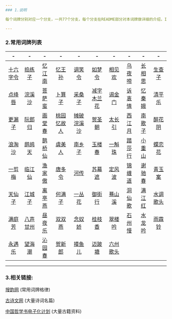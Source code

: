 ```yaml
---
### 1.说明

每个词牌分别对应一个分支，一共77个分支，每个分支在README部分对本词牌做详细的介绍，Issues部分是大家原创的地方，词牌简介会在以后两个月以内更新完毕。在Issues部分也会写出我的以及我收集的原创诗词，在诗词后面也旺大家分享关于此篇诗词的创作背景和相关故事。

---
```


### 2.常用词牌列表

|-|-|-|-|-|-|-|-|-|-|
|:---------:| :------:| :------:| :------:| :-----: |  :----:  |  :----:  | :-----: |  :----:   | :----:  |
| [十六字令](https://github.com/ShiftWang/cipai/tree/%E5%8D%81%E5%85%AD%E5%AD%97%E4%BB%A4)  | [捣练子](https://github.com/ShiftWang/cipai/tree/%E6%8D%A3%E7%BB%83%E5%AD%90)  |	[忆江南](https://github.com/ShiftWang/cipai/tree/%E5%BF%86%E6%B1%9F%E5%8D%97)  |	[忆王孙](https://github.com/ShiftWang/cipai/tree/%E5%BF%86%E7%8E%8B%E5%AD%99)  |	[调笑令](https://github.com/ShiftWang/cipai/tree/%E8%B0%83%E7%AC%91%E4%BB%A4)  |  [如梦令](https://github.com/ShiftWang/cipai/tree/%E5%A6%82%E6%A2%A6%E4%BB%A4)  |	[相见欢](https://github.com/ShiftWang/cipai/tree/%E7%9B%B8%E8%A7%81%E6%AC%A2)  | [乌夜啼](https://github.com/ShiftWang/cipai/tree/%E4%B9%8C%E5%A4%9C%E5%95%BC)  |	  [长相思](https://github.com/ShiftWang/cipai/tree/%E9%95%BF%E7%9B%B8%E6%80%9D)  | [生查子](https://github.com/ShiftWang/cipai/tree/%E7%94%9F%E6%9F%A5%E5%AD%90)  |
|   [点绛唇](https://github.com/ShiftWang/cipai/tree/%E7%82%B9%E7%BB%9B%E5%94%87)  | [浣溪沙](https://github.com/ShiftWang/cipai/tree/%E6%B5%A3%E6%BA%AA%E6%B2%99)  | [菩萨蛮](https://github.com/ShiftWang/cipai/tree/%E8%8F%A9%E8%90%A8%E8%9B%AE)  |  [卜算子](https://github.com/ShiftWang/cipai/tree/%E5%8D%9C%E7%AE%97%E5%AD%90) | [采桑子](https://github.com/ShiftWang/cipai/tree/%E9%87%87%E6%A1%91%E5%AD%90)  |[减字木兰花](https://github.com/ShiftWang/cipai/tree/%E5%87%8F%E5%AD%97%E6%9C%A8%E5%85%B0%E8%8A%B1)|  [谒金门](https://github.com/ShiftWang/cipai/tree/%E8%B0%92%E9%87%91%E9%97%A8)  | [诉衷情](https://github.com/ShiftWang/cipai/tree/%E8%AF%89%E8%A1%B7%E6%83%85)  |   [忆秦娥](https://github.com/ShiftWang/cipai/tree/%E5%BF%86%E7%A7%A6%E5%A8%A5)  | [清平乐](https://github.com/ShiftWang/cipai/tree/%E6%B8%85%E5%B9%B3%E4%B9%90)  |
|   [更漏子](https://github.com/ShiftWang/cipai/tree/%E6%9B%B4%E6%BC%8F%E5%AD%90)  | [阮郎归](https://github.com/ShiftWang/cipai/tree/%E9%98%AE%E9%83%8E%E5%BD%92)  | [画堂春](https://github.com/ShiftWang/cipai/tree/%E7%94%BB%E5%A0%82%E6%98%A5)  |[桃园忆故人](https://github.com/ShiftWang/cipai/tree/%E6%A1%83%E5%9B%AD%E5%BF%86%E6%95%85%E4%BA%BA)| [摊破浣溪沙](https://github.com/ShiftWang/cipai/tree/%E6%91%8A%E7%A0%B4%E6%B5%A3%E6%BA%AA%E6%B2%99)| [贺圣朝](https://github.com/ShiftWang/cipai/tree/%E8%B4%BA%E5%9C%A3%E6%9C%9D) |  [太长引](https://github.com/ShiftWang/cipai/tree/%E5%A4%AA%E9%95%BF%E5%BC%95)  | [西江月](https://github.com/ShiftWang/cipai/tree/%E8%A5%BF%E6%B1%9F%E6%9C%88)  |   [南歌子](https://github.com/ShiftWang/cipai/tree/%E5%8D%97%E6%AD%8C%E5%AD%90)  | [醉花阴](https://github.com/ShiftWang/cipai/tree/%E9%86%89%E8%8A%B1%E9%98%B4)  |
|   [浪淘沙](https://github.com/ShiftWang/cipai/tree/%E6%B5%AA%E6%B7%98%E6%B2%99)  | [鹧鸪天](https://github.com/ShiftWang/cipai/tree/%E9%B9%A7%E9%B8%AA%E5%A4%A9)  | [鹊桥仙](https://github.com/ShiftWang/cipai/tree/%E9%B9%8A%E6%A1%A5%E4%BB%99)  |  [虞美人](https://github.com/ShiftWang/cipai/tree/%E8%99%9E%E7%BE%8E%E4%BA%BA) | [南乡子](https://github.com/ShiftWang/cipai/tree/%E5%8D%97%E4%B9%A1%E5%AD%90)  |  [玉楼春](https://github.com/ShiftWang/cipai/tree/%E7%8E%89%E6%A5%BC%E6%98%A5)  |  [一斛珠](https://github.com/ShiftWang/cipai/tree/%E4%B8%80%E6%96%9B%E7%8F%A0)  | [踏莎行](https://github.com/ShiftWang/cipai/tree/%E8%B8%8F%E8%8E%8E%E8%A1%8C)  |   [小重山](https://github.com/ShiftWang/cipai/tree/%E5%B0%8F%E9%87%8D%E5%B1%B1)  | [蝶恋花](https://github.com/ShiftWang/cipai/tree/%E8%9D%B6%E6%81%8B%E8%8A%B1)  |
|   [一剪梅](https://github.com/ShiftWang/cipai/tree/%E4%B8%80%E5%89%AA%E6%A2%85)  | [临江仙](https://github.com/ShiftWang/cipai/tree/%E4%B8%B4%E6%B1%9F%E4%BB%99)  | [渔家傲](https://github.com/ShiftWang/cipai/tree/%E6%B8%94%E5%AE%B6%E5%82%B2)  |  [唐多令](https://github.com/ShiftWang/cipai/tree/%E5%94%90%E5%A4%9A%E4%BB%A4) | [河传](https://github.com/ShiftWang/cipai/tree/%E6%B2%B3%E4%BC%A0)    |   [苏幕遮](https://github.com/ShiftWang/cipai/tree/%E8%8B%8F%E5%B9%95%E9%81%AE) |  [定风波](https://github.com/ShiftWang/cipai/tree/%E5%AE%9A%E9%A3%8E%E6%B3%A2)  | [锦缠道](https://github.com/ShiftWang/cipai/tree/%E9%94%A6%E7%BC%A0%E9%81%93)  |   [谢驰春](https://github.com/ShiftWang/cipai/tree/%E8%B0%A2%E9%A9%B0%E6%98%A5)  | [青玉案](https://github.com/ShiftWang/cipai/tree/%E9%9D%92%E7%8E%89%E6%A1%88)  |
|   [天仙子](https://github.com/ShiftWang/cipai/tree/%E5%A4%A9%E4%BB%99%E5%AD%90)  | [江城子](https://github.com/ShiftWang/cipai/tree/%E6%B1%9F%E5%9F%8E%E5%AD%90)  | [离亭燕](https://github.com/ShiftWang/cipai/tree/%E7%A6%BB%E4%BA%AD%E7%87%95)  |  [何满子](https://github.com/ShiftWang/cipai/tree/%E4%BD%95%E6%BB%A1%E5%AD%90) | [一丛花](https://github.com/ShiftWang/cipai/tree/%E4%B8%80%E4%B8%9B%E8%8A%B1)  |   [御街行](https://github.com/ShiftWang/cipai/tree/%E5%BE%A1%E8%A1%97%E8%A1%8C)  | [蓦山溪](https://github.com/ShiftWang/cipai/tree/%E8%93%A6%E5%B1%B1%E6%BA%AA)  | [洞仙歌](https://github.com/ShiftWang/cipai/tree/%E6%B4%9E%E4%BB%99%E6%AD%8C)  |   [满江红](https://github.com/ShiftWang/cipai/tree/%E6%BB%A1%E6%B1%9F%E7%BA%A2)  | [水调歌头](https://github.com/ShiftWang/cipai/tree/%E6%B0%B4%E8%B0%83%E6%AD%8C%E5%A4%B4)|
|   [满庭芳](https://github.com/ShiftWang/cipai/tree/%E6%BB%A1%E5%BA%AD%E8%8A%B3)  | [八声甘州](https://github.com/ShiftWang/cipai/tree/%E5%85%AB%E5%A3%B0%E7%94%98%E5%B7%9E)| [昼夜乐](https://github.com/ShiftWang/cipai/tree/%E6%98%BC%E5%A4%9C%E4%B9%90)  | [双双燕](https://github.com/ShiftWang/cipai/tree/%E5%8F%8C%E5%8F%8C%E7%87%95)  | [念奴娇](https://github.com/ShiftWang/cipai/tree/%E5%BF%B5%E5%A5%B4%E5%A8%87)  |   [桂枝香](https://github.com/ShiftWang/cipai/tree/%E6%A1%82%E6%9E%9D%E9%A6%99)  | [翠楼吟](https://github.com/ShiftWang/cipai/tree/%E7%BF%A0%E6%A5%BC%E5%90%9F)  | [石州慢](https://github.com/ShiftWang/cipai/tree/%E7%9F%B3%E5%B7%9E%E6%85%A2)  |   [水龙吟](https://github.com/ShiftWang/cipai/tree/%E6%B0%B4%E9%BE%99%E5%90%9F)  | [雨霖铃](https://github.com/ShiftWang/cipai/tree/%E9%9B%A8%E9%9C%96%E9%93%83)  |
|   [永遇乐](https://github.com/ShiftWang/cipai/tree/%E6%B0%B8%E9%81%87%E4%B9%90)  | [望海潮](https://github.com/ShiftWang/cipai/tree/%E6%9C%9B%E6%B5%B7%E6%BD%AE)  | [沁园春](https://github.com/ShiftWang/cipai/tree/%E6%B2%81%E5%9B%AD%E6%98%A5)  | [贺新郎](https://github.com/ShiftWang/cipai/tree/%E8%B4%BA%E6%96%B0%E9%83%8E)  | [摸鱼儿](https://github.com/ShiftWang/cipai/tree/%E6%91%B8%E9%B1%BC%E5%84%BF)  |   [迈跛塘](https://github.com/ShiftWang/cipai/tree/%E8%BF%88%E8%B7%9B%E5%A1%98)  | [六州歌头](https://github.com/ShiftWang/cipai/tree/%E5%85%AD%E5%B7%9E%E6%AD%8C%E5%A4%B4)|

---

### 3.相关链接:

[搜韵网](http://sou-yun.com/QueryCiTune.aspx) (常用词牌格律)

[古诗文网](http://www.gushiwen.org/)  (大量诗词名篇)

[中国哲学书电子化计划](http://ctext.org/zhs)  (大量古籍资料)
